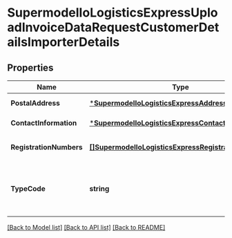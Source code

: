 # SupermodelIoLogisticsExpressUploadInvoiceDataRequestCustomerDetailsImporterDetails

## Properties
Name | Type | Description | Notes
------------ | ------------- | ------------- | -------------
**PostalAddress** | [***SupermodelIoLogisticsExpressAddress**](supermodelIoLogisticsExpressAddress.md) |  | [default to null]
**ContactInformation** | [***SupermodelIoLogisticsExpressContact**](supermodelIoLogisticsExpressContact.md) |  | [default to null]
**RegistrationNumbers** | [**[]SupermodelIoLogisticsExpressRegistrationNumbers**](supermodelIoLogisticsExpressRegistrationNumbers.md) |  | [optional] [default to null]
**TypeCode** | **string** | Please enter the business party type of the importer | [optional] [default to null]

[[Back to Model list]](../README.md#documentation-for-models) [[Back to API list]](../README.md#documentation-for-api-endpoints) [[Back to README]](../README.md)

